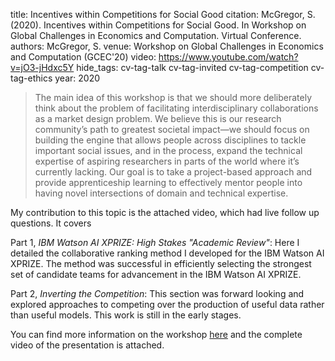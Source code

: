 title: Incentives within Competitions for Social Good
citation: McGregor, S. (2020). Incentives within Competitions for Social Good. In Workshop on Global Challenges in Economics and Computation. Virtual Conference.
authors: McGregor, S.
venue: Workshop on Global Challenges in Economics and Computation (GCEC'20)
video: https://www.youtube.com/watch?v=jO3-jHdxc5Y
hide_tags: cv-tag-talk cv-tag-invited cv-tag-competition cv-tag-ethics
year: 2020

> The main idea of this workshop is that we should more deliberately think about the problem of facilitating interdisciplinary collaborations as a market design problem. We believe this is our research community’s path to greatest societal impact—we should focus on building the engine that allows people across disciplines to tackle important social issues, and in the process, expand the technical expertise of aspiring researchers in parts of the world where it’s currently lacking. Our goal is to take a project-based approach and provide apprenticeship learning to effectively mentor people into having novel intersections of domain and technical expertise.

My contribution to this topic is the attached video, which had live follow up questions. It covers 

Part 1, *IBM Watson AI XPRIZE: High Stakes "Academic Review"*: Here I detailed the collaborative ranking method I developed for the IBM Watson AI XPRIZE. The method was successful in efficiently selecting the strongest set of candidate teams for advancement in the IBM Watson AI XPRIZE.

Part 2, *Inverting the Competition*: This section was forward looking and explored approaches to competing over the production of useful data rather than useful models. This work is still in the early stages.

You can find more information on the workshop [here](https://www.gcec.org/) and the complete video of the presentation is attached.
